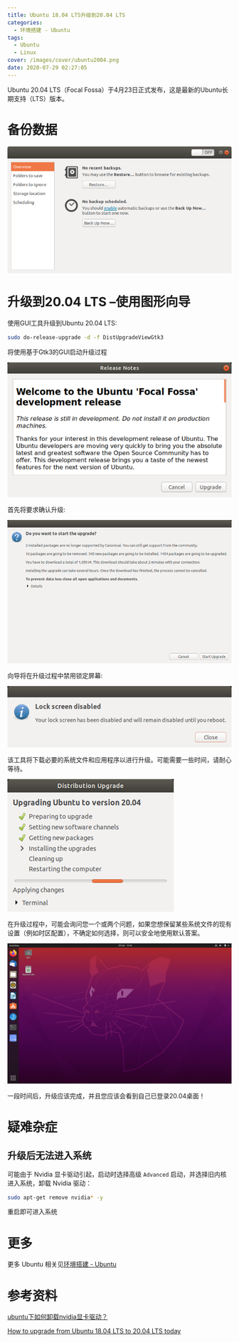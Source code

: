 ```yaml
---
title: Ubuntu 18.04 LTS升级到20.04 LTS
categories:
  - 环境搭建 - Ubuntu
tags:
  - Ubuntu
  - Linux
cover: /images/cover/ubuntu2004.png
date: 2020-07-29 02:27:05
---
```



Ubuntu 20.04 LTS（Focal Fossa）于4月23日正式发布，这是最新的Ubuntu长期支持（LTS）版本。

# 备份数据

![Ubuntu备份工具界面](/images/Ubuntu-18-04-LTS升级到20-04-LTS/2020-07-28-11-47-33.png)

# 升级到20.04 LTS –使用图形向导

使用GUI工具升级到Ubuntu 20.04 LTS:

```bash
sudo do-release-upgrade -d -f DistUpgradeViewGtk3
```

将使用基于Gtk3的GUI启动升级过程

![提示](/images/Ubuntu-18-04-LTS升级到20-04-LTS/2020-07-29-02-13-36.png)

首先将要求确认升级:

![确认升级](/images/Ubuntu-18-04-LTS升级到20-04-LTS/2020-07-29-02-14-46.png)

向导将在升级过程中禁用锁定屏幕:

![](/images/Ubuntu-18-04-LTS升级到20-04-LTS/2020-07-29-02-15-38.png)

该工具将下载必要的系统文件和应用程序以进行升级。可能需要一些时间，请耐心等待。

![下载文件](/images/Ubuntu-18-04-LTS升级到20-04-LTS/2020-07-29-02-16-08.png)

在升级过程中，可能会询问您一个或两个问题，如果您想保留某些系统文件的现有设置（例如时区配置），不确定如何选择，则可以安全地使用默认答案。

![](/images/Ubuntu-18-04-LTS升级到20-04-LTS/2020-07-29-02-20-05.png)

一段时间后，升级应该完成，并且您应该会看到自己已登录20.04桌面！

# 疑难杂症

## 升级后无法进入系统

可能由于 Nvidia 显卡驱动引起，启动时选择高级 `Advanced` 启动，并选择旧内核进入系统，卸载 Nvidia 驱动：

```bash
sudo apt-get remove nvidia* -y
```

重启即可进入系统

# 更多

更多 Ubuntu 相关见[环境搭建 - Ubuntu](/categories/环境搭建-Ubuntu/)

# 参考资料

[ubuntu下如何卸载nvidia显卡驱动？](https://www.cnblogs.com/dakewei/p/10902899.html)

[How to upgrade from Ubuntu 18.04 LTS to 20.04 LTS today](https://ubuntu.com/blog/how-to-upgrade-from-ubuntu-18-04-lts-to-20-04-lts-today)
